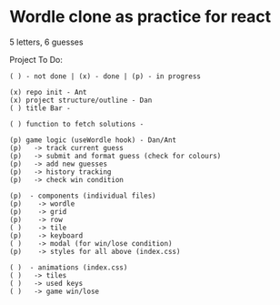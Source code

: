 # Wordle clone as practice for react

  5 letters, 6 guesses

  Project To Do:

    ( ) - not done | (x) - done | (p) - in progress
 
    (x) repo init - Ant
    (x) project structure/outline - Dan
    ( ) title Bar -

    ( ) function to fetch solutions -

    (p) game logic (useWordle hook) - Dan/Ant 
    (p)   -> track current guess
    (p)   -> submit and format guess (check for colours)
    (p)   -> add new guesses
    (p)   -> history tracking
    (p)   -> check win condition

    (p)  - components (individual files)
    (p)    -> wordle
    (p)    -> grid
    (p)    -> row
    ( )    -> tile
    (p)    -> keyboard
    ( )    -> modal (for win/lose condition)
    (p)    -> styles for all above (index.css)

    ( )  - animations (index.css)
    ( )   -> tiles
    ( )   -> used keys
    ( )   -> game win/lose

#